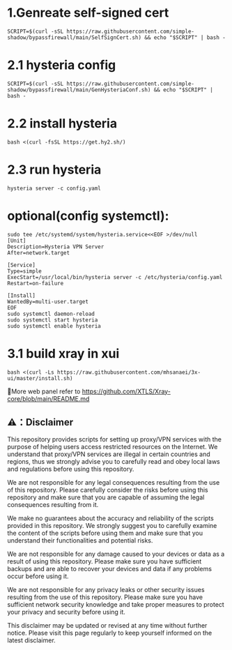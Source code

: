 # 1.Genreate self-signed cert
```
SCRIPT=$(curl -sSL https://raw.githubusercontent.com/simple-shadow/bypassfirewall/main/SelfSignCert.sh) && echo "$SCRIPT" | bash -
```
# 2.1 hysteria config
```
SCRIPT=$(curl -sSL https://raw.githubusercontent.com/simple-shadow/bypassfirewall/main/GenHysteriaConf.sh) && echo "$SCRIPT" | bash -
```
# 2.2 install hysteria
```
bash <(curl -fsSL https://get.hy2.sh/)
```
# 2.3 run hysteria
```
hysteria server -c config.yaml
```
# optional(config systemctl):
```
sudo tee /etc/systemd/system/hysteria.service<<EOF >/dev/null
[Unit]
Description=Hysteria VPN Server
After=network.target

[Service]
Type=simple
ExecStart=/usr/local/bin/hysteria server -c /etc/hysteria/config.yaml
Restart=on-failure

[Install]
WantedBy=multi-user.target
EOF
sudo systemctl daemon-reload
sudo systemctl start hysteria
sudo systemctl enable hysteria
```
# 3.1 build xray in xui
```
bash <(curl -Ls https://raw.githubusercontent.com/mhsanaei/3x-ui/master/install.sh)
```
🔔More web panel refer to https://github.com/XTLS/Xray-core/blob/main/README.md

## ⚠️：Disclaimer

This repository provides scripts for setting up proxy/VPN services with the purpose of helping users access restricted resources on the Internet. We understand that proxy/VPN services are illegal in certain countries and regions, thus we strongly advise you to carefully read and obey local laws and regulations before using this repository.

We are not responsible for any legal consequences resulting from the use of this repository. Please carefully consider the risks before using this repository and make sure that you are capable of assuming the legal consequences resulting from it.

We make no guarantees about the accuracy and reliability of the scripts provided in this repository. We strongly suggest you to carefully examine the content of the scripts before using them and make sure that you understand their functionalities and potential risks.

We are not responsible for any damage caused to your devices or data as a result of using this repository. Please make sure you have sufficient backups and are able to recover your devices and data if any problems occur before using it.

We are not responsible for any privacy leaks or other security issues resulting from the use of this repository. Please make sure you have sufficient network security knowledge and take proper measures to protect your privacy and security before using it.

This disclaimer may be updated or revised at any time without further notice. Please visit this page regularly to keep yourself informed on the latest disclaimer.

